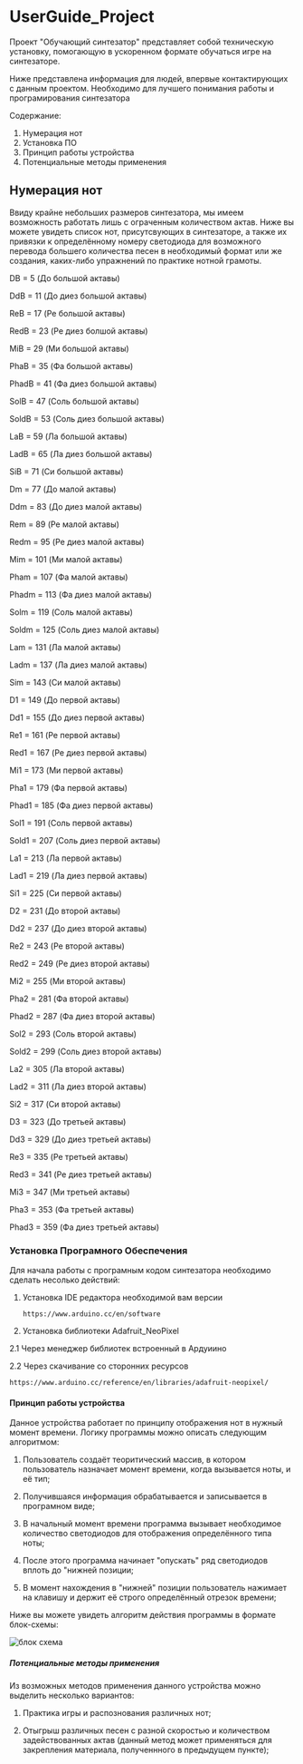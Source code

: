 # UserGuide_Project
Проект "Обучающий синтезатор" представляет собой техническую установку, помогающую в ускоренном формате обучаться игре на синтезаторе. 

Ниже представлена информация для людей, впервые контактирующих с данным проектом. Необходимо для лучшего понимания работы и програмирования синтезатора

Содержание:
1. Нумерация нот
2. Установка ПО
3. Принцип работы устройства
4. Потенциальные методы применения
## Нумерация нот
Ввиду крайне небольших размеров синтезатора, мы имеем возможность работать лишь с ограченным количеством актав. Ниже вы можете увидеть список нот, присутсвующих в синтезаторе, а также их привязки к определённому номеру светодиода для возможного перевода большего количества песен в необходимый формат или же создания, каких-либо упражнений по практике нотной грамоты.

DB = 5 (До большой актавы)

DdB = 11 (До диез большой актавы)

ReB = 17 (Ре большой актавы)

RedB = 23 (Ре диез болшой актавы)

MiB = 29 (Ми большой актавы)

PhaB = 35 (Фа большой актавы)

PhadB = 41 (Фа диез большой актавы)

SolB = 47 (Соль большой актавы)

SoldB = 53 (Соль диез большой актавы)

LaB = 59 (Ла большой актавы)

LadB = 65 (Ла диез большой актавы)

SiB = 71 (Си большой актавы)

Dm = 77 (До малой актавы)

Ddm = 83 (До диез малой актавы)

Rem = 89 (Ре малой актавы)

Redm = 95 (Ре диез малой актавы)

Mim = 101 (Ми малой актавы)

Pham = 107 (Фа малой актавы)

Phadm = 113 (Фа диез малой актавы)

Solm = 119 (Соль малой актавы)

Soldm = 125 (Соль диез малой актавы)

Lam = 131 (Ла малой актавы)

Ladm = 137 (Ла диез малой актавы)

Sim = 143 (Си малой актавы)

D1 = 149 (До первой актавы)

Dd1 = 155 (До диез первой актавы)

Re1 = 161 (Ре первой актавы)

Red1 = 167 (Ре диез первой актавы)

Mi1 = 173 (Ми первой актавы)

Pha1 = 179 (Фа первой актавы)

Phad1 = 185 (Фа диез первой актавы)

Sol1 = 191 (Соль первой актавы)

Sold1 = 207 (Соль диез первой актавы)

La1 = 213 (Ла первой актавы)

Lad1 = 219 (Ла диез первой актавы)

Si1 = 225 (Си первой актавы)

D2 = 231 (До второй актавы)

Dd2 = 237 (До диез второй актавы)

Re2 = 243 (Ре второй актавы)

Red2 = 249 (Ре диез второй актавы)

Mi2 = 255 (Ми второй актавы)

Pha2 = 281 (Фа второй актавы)

Phad2 = 287 (Фа диез второй актавы)

Sol2 = 293 (Соль второй актавы)

Sold2 = 299 (Соль диез второй актавы)

La2 = 305 (Ла второй актавы)

Lad2 = 311 (Ла диез второй актавы)

Si2 = 317 (Си второй актавы)

D3 = 323 (До третьей актавы)

Dd3 = 329 (До диез третьей актавы)

Re3 = 335 (Ре третьей актавы)

Red3 = 341 (Ре диез третьей актавы)

Mi3 = 347 (Ми третьей актавы)

Pha3 = 353 (Фа третьей актавы)

Phad3 = 359 (Фа диез третьей актавы)

### Установка Програмного Обеспечения

Для начала работы с програмным кодом синтезатора необходимо сделать несолько действий:

1. Установка IDE редактора необходимой вам версии

   `https://www.arduino.cc/en/software`
   
2. Установка библиотеки Adafruit_NeoPixel

2.1 Через менеджер библиотек встроенный в Ардуиино

2.2 Через скачивание со сторонних ресурсов

`https://www.arduino.cc/reference/en/libraries/adafruit-neopixel/`

#### Принцип работы устройства

Данное устройства работает по принципу отображения нот в нужный момент времени. Логику программы можно описать следующим алгоритмом:

1. Пользователь создаёт теоритический массив, в котором пользователь назначает момент времени, когда вызывается ноты, и её тип;

2. Получившаяся информация обрабатывается и записывается в програмном виде;

3. В начальный момент времени программа вызывает необходимое количество светодиодов для отображения определённого типа ноты;

4. После этого программа начинает "опускать" ряд светодиодов вплоть до "нижней позиции;

5. В момент нахождения в "нижней" позиции пользователь нажимает на клавишу и держит её строго определённый отрезок времени;

Ниже вы можете увидеть алгоритм действия программы в формате блок-схемы:

![блок схема](https://github.com/TOOSTEER/UserGuide_Project/assets/154697128/96181b57-346b-4987-9648-3992d04f9020)

##### Потенциальные методы применения 

Из возможных методов применения данного устройства можно выделить несколько вариантов:

1. Практика игры и распознования различных нот;

2. Отыгрыш различных песен с разной скоростью и количеством задействованных актав (данный метод может применяться для закрепления материала, полученнного в предыдущем пункте);
